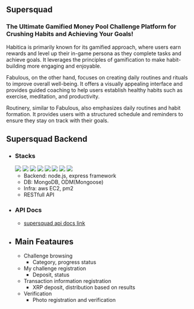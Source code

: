 ## Supersquad

### The Ultimate Gamified Money Pool Challenge Platform for Crushing Habits and Achieving Your Goals!

Habitica is primarily known for its gamified approach, where users earn rewards and level up their in-game persona as they complete tasks and achieve goals. It leverages the principles of gamification to make habit-building more engaging and enjoyable.

Fabulous, on the other hand, focuses on creating daily routines and rituals to improve overall well-being. It offers a visually appealing interface and provides guided coaching to help users establish healthy habits such as exercise, meditation, and productivity.

Routinery, similar to Fabulous, also emphasizes daily routines and habit formation. It provides users with a structured schedule and reminders to ensure they stay on track with their goals.

## Supersquad Backend

- ### Stacks

  <img src="https://img.shields.io/badge/javascript-F7DF1E?style=for-the-badge&logo=javascript&logoColor=black"> 
  <img src="https://img.shields.io/badge/node.js-339933?style=for-the-badge&logo=nodedotjs&logoColor=white"> 
  <img src="https://img.shields.io/badge/express-000000?style=for-the-badge&logo=express&logoColor=white"> 
  <img src="https://img.shields.io/badge/mongodb-47A248?style=for-the-badge&logo=mongodb&logoColor=white"> 
  <img src="https://img.shields.io/badge/mongoose-880000?style=for-the-badge&logo=mongoose&logoColor=white">
  <img src="https://img.shields.io/badge/aws_EC2-232F3E?style=for-the-badge&logo=amazonaws&logoColor=white">
  <img src="https://img.shields.io/badge/pm2-2B037A?style=for-the-badge&logo=pm2&logoColor=white">
  <img src="https://img.shields.io/badge/postman-FF6C37?style=for-the-badge&logo=postman&logoColor=white">

  - Backend: node.js, express framework
  - DB: MongoDB, ODM(Mongoose)
  - Infra: aws EC2, pm2
  - RESTfull API

- ### API Docs

  - [supersquad api docs link](https://flicker-wealth-b5d.notion.site/API-Docs-fb81417cbfd541288c0dd2f6efeff3b7)

- ## Main Feataures
  - Challenge browsing
    - Category, progress status
  - My challenge registration
    - Deposit, status
  - Transaction information registration
    - XRP deposit, distribution based on results
  - Verification
    - Photo registration and verification
